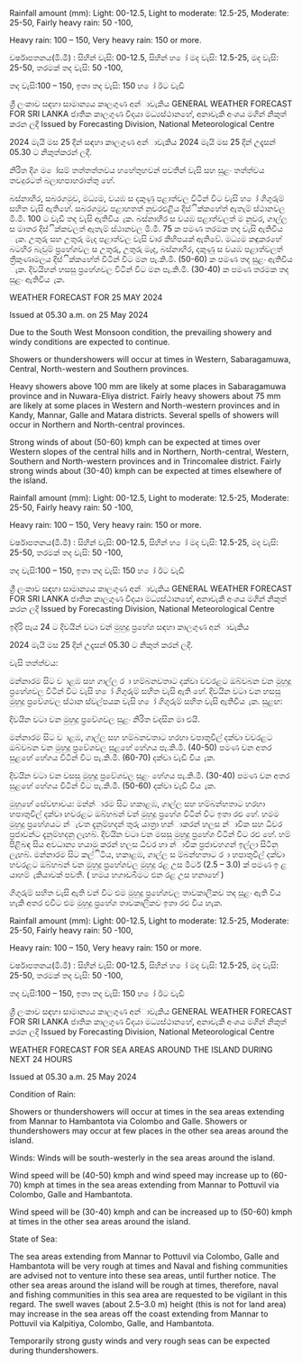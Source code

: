 Rainfall amount (mm): Light: 00-12.5, Light to moderate: 12.5-25, Moderate: 25-50, Fairly heavy rain: 50 -100,

Heavy rain: 100 – 150, Very heavy rain: 150 or more.

වර්ෂාපතනය(මි.මී) : සිහින් වැසි: 00-12.5, සිහින් හ ෝ මද වැසි: 12.5-25, මද වැසි: 25-50, තරමක් තද වැසි: 50 -100,

තද වැසි:100 – 150, ඉතා තද වැසි: 150 හ ෝ ඊට වැඩි

ශ්‍රී ලංකාව සඳහා සාමාන්‍යය කාලගුණ අන්‍ාවැකිය GENERAL WEATHER FORECAST FOR SRI LANKA ජාතික කාලගුණ විදයා මධ්‍යස්ථානහේ, අනාවැකි අංශය මගින් නිකුත් කරන ලදි Issued by Forecasting Division, National Meteorological Centre

2024 මැයි මස 25 දින්‍ සඳහා කාලගුණ අන්‍ාවැකිය 2024 මැයි මස 25 දින්‍ උදෑසන්‍ 05.30 ට නිකුත්කරන්‍ ලදි.

නිරිත දිග ම ෝසම් තත්තත්තවය හහේතුහවන් පවතින්‍ වැසි සහ සුළං තත්ත්වය තවදුරටත් බලාහපාහරාත්තු හේ.

බස්නාහිර, සබරගමුව, මධ්‍යම, වයඹ ස දකුණු පළාත්වල විටින් විට වැසි හ ෝ ගිගුරුම් සහිත වැසි ඇතිහේ. සබරගමුව පළාහතත් නුවරඑළිය දිස්ික්කහේත් ඇතැම් ස්ථානවල මි.මී. 100 ට වැඩි තද වැසි ඇතිවිය ැක. බස්නාහිර ස වයඹ පළාත්වලත් ම නුවර, ගාල්ල ස මාතර දිස්ික්කවලත් ඇතැම් ස්ථානවල මි.මී. 75 ක පමණ තරමක තද වැසි ඇතිවිය ැක. උතුරු සහ උතුරු මැද පළාත්වල වැසි වාර කිහිපයක් ඇතිවේ. මධ්‍යම කඳුකරහේ බටහිර බැවුම් ප්‍රහේශවල ස උතුරු, උතුරු මැද, බස්නාහිර, දකුණු ස වයඹ පළාත්වලත් ත්‍රීකුණාමලය දිස්ික්කහේත් විටින් විට මන පැ.කි.මී. (50-60) ක පමණ තද සුළං ඇතිවිය ැක. දිවයිහන් හසසු ප්‍රහේශවල විටින් විට මන පැ.කි.මී. (30-40) ක පමණ තරමක තද සුළං ඇතිවිය ැක.

WEATHER FORECAST FOR 25 MAY 2024

Issued at 05.30 a.m. on 25 May 2024

Due to the South West Monsoon condition, the prevailing showery and windy conditions are expected to continue.

Showers or thundershowers will occur at times in Western, Sabaragamuwa, Central, North-western and Southern provinces.

Heavy showers above 100 mm are likely at some places in Sabaragamuwa province and in Nuwara-Eliya district. Fairly heavy showers about 75 mm are likely at some places in Western and North-western provinces and in Kandy, Mannar, Galle and Matara districts. Several spells of showers will occur in Northern and North-central provinces.

Strong winds of about (50-60) kmph can be expected at times over Western slopes of the central hills and in Northern, North-central, Western, Southern and North-western provinces and in Trincomalee district. Fairly strong winds about (30-40) kmph can be expected at times elsewhere of the island.

Rainfall amount (mm): Light: 00-12.5, Light to moderate: 12.5-25, Moderate: 25-50, Fairly heavy rain: 50 -100,

Heavy rain: 100 – 150, Very heavy rain: 150 or more.

වර්ෂාපතනය(මි.මී) : සිහින් වැසි: 00-12.5, සිහින් හ ෝ මද වැසි: 12.5-25, මද වැසි: 25-50, තරමක් තද වැසි: 50 -100,

තද වැසි:100 – 150, ඉතා තද වැසි: 150 හ ෝ ඊට වැඩි

ශ්‍රී ලංකාව සඳහා සාමාන්‍යය කාලගුණ අන්‍ාවැකිය GENERAL WEATHER FORECAST FOR SRI LANKA ජාතික කාලගුණ විදයා මධ්‍යස්ථානහේ, අනාවැකි අංශය මගින් නිකුත් කරන ලදි Issued by Forecasting Division, National Meteorological Centre

ඉදිරි පැය 24 ට දිවයින්‍ වටා වන්‍ මුහුදු ප්‍රහේශ සඳහා කාලගුණ අන්‍ාවැකිය

2024 මැයි මස 25 දින්‍ උදෑසන්‍ 05.30 ට නිකුත් කරන්‍ ලදි.

වැසි තත්ත්වය:

මන්නාරම සිට ව ාළඹ සහ ගාල්ල ර ා හම්බනවතාට දක්වා වවරළට ඔබ්වබන වන මුහුදු ප්‍රහේශවල විටින් විට වැසි හ ෝ ගිගුරුම් සහිත වැසි ඇති හේ. දිවයින වටා වන හසසු මුහුදු ප්‍රවේශවල ස්ථාන ස්වල්පයක වැසි හ ෝ ගිගුරුම් සහිත වැසි ඇතිවිය ැක. සුළඟ:

දිවයින වටා වන මුහුදු ප්‍රවේශවල සුළං නිරිත වදසින මා එයි.

මන්නාරම සිට ව ාළඹ, ගාල්ල සහ හම්බනවතාට හරහා වපාතුවිල් දක්වා වවරළට ඔබ්වබන වන මුහුදු ප්‍රවේශවල සුළහේ හේගය පැ.කි.මී. (40-50) පමණ වන අතර සුළහේ හේගය විටින් විට පැ.කි.මී. (60-70) දක්වා වැඩි විය ැක.

දිවයින වටා වන වසසු මුහුදු ප්‍රවේශවල සුළං හේගය පැ.කි.මී. (30-40) පමණ වන අතර සුළහේ හේගය විටින් විට පැ.කි.මී. (50-60) දක්වා වැඩි විය ැක.

මුහුහේ සේවභාවය: මන්න්‍ාරම සිට හකාළඹ, ගාල්ල සහ හම්බන්හතාට හරහා හපාතුවිල් දක්වා හවරළට ඔබ්හබන් වන්‍ මුහුදු ප්‍රහේශ විටින් විට ඉතා රළු හේ. හමම මුහුදු ප්‍රහේශයට න්‍ැවත දැනුම්හදන්‍ තුරු යාත්‍රා හන්‍ාකරන්‍ හලස න්‍ාවික සහ ධීවර ප්‍රජාවන්ට දැනුම්හදනු ලැහබ්. දිවයින වටා වන මසසු මුහුදු ප්‍රහේශ විටින් විට රළු හේ. හම් පිළිබඳ සිය අවධාන්‍ය හයාමු කරන්‍ හලස ධීවර හා න්‍ාවික ප්‍රජාවහගන් ඉල්ලා සිටිනු ලැහබ්. මන්නාරම සිට කල්ිටිය, හකාළඹ, ගාල්ල ස ම්බන්හතාට ර ා හපාතුවිල් දක්වා හවරළට ඔබ්හබන් වන මුහුදු ප්‍රහේශවල මුහුදු රළ උස මීටර් (2.5 – 3.0) ක් පමණ ඉ ළ යාහම් ැකියාවක් පවතී. ( හමය හගාඩබිමට එන රළ උස හනාහේ )

ගිගුරුම් සහිත වැසි ඇති වන්‍ විට එම මුහුදු ප්‍රහේශවල තාවකාලිකව තද සුළං ඇති විය හැකි අතර එවිට එම මුහුදු ප්‍රහේශ තාවකාලිකව ඉතා රළු විය හැක.

Rainfall amount (mm): Light: 00-12.5, Light to moderate: 12.5-25, Moderate: 25-50, Fairly heavy rain: 50 -100,

Heavy rain: 100 – 150, Very heavy rain: 150 or more.

වර්ෂාපතනය(මි.මී) : සිහින් වැසි: 00-12.5, සිහින් හ ෝ මද වැසි: 12.5-25, මද වැසි: 25-50, තරමක් තද වැසි: 50 -100,

තද වැසි:100 – 150, ඉතා තද වැසි: 150 හ ෝ ඊට වැඩි

ශ්‍රී ලංකාව සඳහා සාමාන්‍යය කාලගුණ අන්‍ාවැකිය GENERAL WEATHER FORECAST FOR SRI LANKA ජාතික කාලගුණ විදයා මධ්‍යස්ථානහේ, අනාවැකි අංශය මගින් නිකුත් කරන ලදි Issued by Forecasting Division, National Meteorological Centre

WEATHER FORECAST FOR SEA AREAS AROUND THE ISLAND DURING NEXT 24 HOURS

Issued at 05.30 a.m. 25 May 2024

Condition of Rain:

Showers or thundershowers will occur at times in the sea areas extending from Mannar to Hambantota via Colombo and Galle. Showers or thundershowers may occur at few places in the other sea areas around the island.

Winds: Winds will be south-westerly in the sea areas around the island.

Wind speed will be (40-50) kmph and wind speed may increase up to (60-70) kmph at times in the sea areas extending from Mannar to Pottuvil via Colombo, Galle and Hambantota.

Wind speed will be (30-40) kmph and can be increased up to (50-60) kmph at times in the other sea areas around the island.

State of Sea:

The sea areas extending from Mannar to Pottuvil via Colombo, Galle and Hambantota will be very rough at times and Naval and fishing communities are advised not to venture into these sea areas, until further notice. The other sea areas around the island will be rough at times, therefore, naval and fishing communities in this sea area are requested to be vigilant in this regard. The swell waves (about 2.5–3.0 m) height (this is not for land area) may increase in the sea areas off the coast extending from Mannar to Pottuvil via Kalpitiya, Colombo, Galle, and Hambantota.

Temporarily strong gusty winds and very rough seas can be expected during thundershowers.